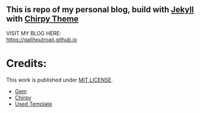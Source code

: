 ## This is repo of my personal blog, build with [Jekyll](https://jekyllrb.com) with [Chirpy Theme](https://rubygems.org/gems/jekyll-theme-chirpy)
VISIT MY BLOG HERE:    
https://galihputroaji.github.io



# Credits:


This work is published under [MIT LICENSE](https://github.com/cotes2020/chirpy-starter/blob/master/LICENSE).

- [Gem](https://rubygems.org)
- [Chirpy](https://github.com/cotes2020/jekyll-theme-chirpy/)
- [Used Template](https://github.com/cotes2020/chirpy-starter/generate)
